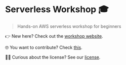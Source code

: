 # Serverless Workshop 🎓
> Hands-on AWS serverless workshop for beginners

👉 New here? Check out the [workshop website](https://workshop.superluminar.io).

🤓 You want to contribute? Check [this](CONTRIBUTING.md).

👩‍⚖️ Curious about the license? See our [license](LICENSE).
